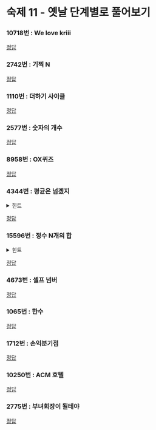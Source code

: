# 숙제 11 - 옛날 단계별로 풀어보기

### 10718번 : We love kriii

[정답](/src/10xxx/10718/10718.cpp)

### 2742번 : 기찍 N

[정답](/src/02xxx/02742/02742.cpp)

### 1110번 : 더하기 사이클

[정답](/src/01xxx/01110/01110.cpp)

### 2577번 : 숫자의 개수

[정답](/src/02xxx/02577/02577.cpp)

### 8958번 : OX퀴즈

[정답](/src/08xxx/08958/08958.cpp)

### 4344번 : 평균은 넘겠지

<details>
  <summary>힌트</summary>

"정답과 출력값의 절대/상대 오차는 $10^{-3}$이하이면 정답이다."

</details>

[정답](/src/04xxx/04344/04344.cpp)

### 15596번 : 정수 N개의 합

<details>
  <summary>힌트</summary>

`int main()` 함수 말고 `long long sum(std::vector<int>& a)` 함수를 만들어야 됨

</details>

[정답](/src/15xxx/15596/15596.cpp)

### 4673번 : 셀프 넘버

[정답](/src/04xxx/04673/04673.cpp)

### 1065번 : 한수

[정답](/src/01xxx/01065/01065.cpp)

### 1712번 : 손익분기점

[정답](/src/01xxx/01712/01712.cpp)

### 10250번 : ACM 호텔

[정답](/src/10xxx/10250/10250.cpp)

### 2775번 : 부녀회장이 될테야

[정답](/src/02xxx/02775/02775.cpp)
